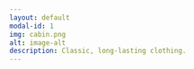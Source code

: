 ```yaml
---
layout: default
modal-id: 1
img: cabin.png
alt: image-alt
description: Classic, long-lasting clothing.
---
```

